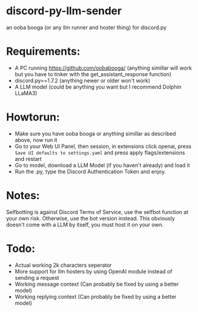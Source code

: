 # discord-py-llm-sender
an ooba booga (or any llm runner and hoster thing) for discord.py
# Requirements:
- A PC running https://github.com/oobabooga/ (anything simillar will work but you have to tinker with the get_assistant_response function)
- discord.py==1.7.2 (anything newer or older won't work)
- A LLM model (could be anything you want but I recommend Dolphin LLaMA3)
# Howtorun:
- Make sure you have ooba booga or anything simillar as described above, now run it 
- Go to your Web UI Panel, then session, in extensions click openai, press `Save UI defaults to settings.yaml` and press apply flags/extensions and restart
- Go to model, download a LLM Model (if you haven't already) and load it
- Run the .py, type the Discord Authentication Token and enjoy.
# Notes:
Selfbotting is against Discord Terms of Service, use the selfbot function at your own risk. Otherwise, use the bot version instead.
This obviously doesn't come with a LLM by itself, you must host it on your own.
# Todo:
- Actual working 2k characters seperator 
- More support for llm hosters by using OpenAI module instead of sending a request
- Working message context (Can probably be fixed by using a better model)
- Working replying context (Can probably be fixed by using a better model)
